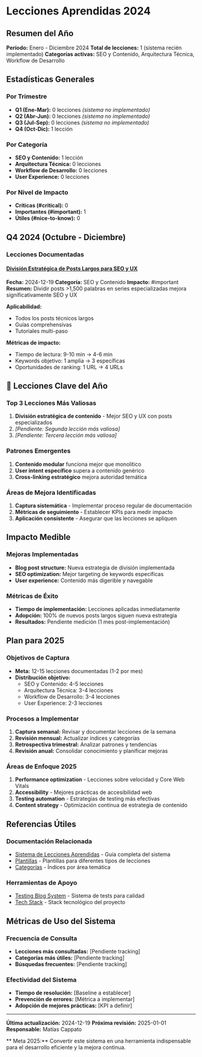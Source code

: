 #  Lecciones Aprendidas 2024

##  Resumen del Año

**Período:** Enero - Diciembre 2024
**Total de lecciones:** 1 (sistema recién implementado)
**Categorías activas:** SEO y Contenido, Arquitectura Técnica, Workflow de Desarrollo

##  Estadísticas Generales

### Por Trimestre
- **Q1 (Ene-Mar):** 0 lecciones *(sistema no implementado)*
- **Q2 (Abr-Jun):** 0 lecciones *(sistema no implementado)*
- **Q3 (Jul-Sep):** 0 lecciones *(sistema no implementado)*
- **Q4 (Oct-Dic):** 1 lección

### Por Categoría
- **SEO y Contenido:** 1 lección
- **Arquitectura Técnica:** 0 lecciones
- **Workflow de Desarrollo:** 0 lecciones
- **User Experience:** 0 lecciones

### Por Nivel de Impacto
- **Críticas (#critical):** 0
- **Importantes (#important):** 1
- **Útiles (#nice-to-know):** 0

##  Q4 2024 (Octubre - Diciembre)

### Lecciones Documentadas

#### [División Estratégica de Posts Largos para SEO y UX](Q4/blog-post-division-strategy.md)
**Fecha:** 2024-12-19
**Categoría:** SEO y Contenido
**Impacto:** #important
**Resumen:** Dividir posts >1,500 palabras en series especializadas mejora significativamente SEO y UX

**Aplicabilidad:**
- Todos los posts técnicos largos
- Guías comprehensivas
- Tutoriales multi-paso

**Métricas de impacto:**
- Tiempo de lectura: 9-10 min → 4-6 min
- Keywords objetivo: 1 amplia → 3 específicas
- Oportunidades de ranking: 1 URL → 4 URLs

## 🧠 Lecciones Clave del Año

### Top 3 Lecciones Más Valiosas
1. **División estratégica de contenido** - Mejor SEO y UX con posts especializados
2. *[Pendiente: Segunda lección más valiosa]*
3. *[Pendiente: Tercera lección más valiosa]*

### Patrones Emergentes
1. **Contenido modular** funciona mejor que monolítico
2. **User intent específico** supera a contenido genérico
3. **Cross-linking estratégico** mejora autoridad temática

### Áreas de Mejora Identificadas
1. **Captura sistemática** - Implementar proceso regular de documentación
2. **Métricas de seguimiento** - Establecer KPIs para medir impacto
3. **Aplicación consistente** - Asegurar que las lecciones se apliquen

##  Impacto Medible

### Mejoras Implementadas
- **Blog post structure:** Nueva estrategia de división implementada
- **SEO optimization:** Mejor targeting de keywords específicas
- **User experience:** Contenido más digerible y navegable

### Métricas de Éxito
- **Tiempo de implementación:** Lecciones aplicadas inmediatamente
- **Adopción:** 100% de nuevos posts largos siguen nueva estrategia
- **Resultados:** Pendiente medición (1 mes post-implementación)

##  Plan para 2025

### Objetivos de Captura
- **Meta:** 12-15 lecciones documentadas (1-2 por mes)
- **Distribución objetivo:**
  - SEO y Contenido: 4-5 lecciones
  - Arquitectura Técnica: 3-4 lecciones
  - Workflow de Desarrollo: 3-4 lecciones
  - User Experience: 2-3 lecciones

### Procesos a Implementar
1. **Captura semanal:** Revisar y documentar lecciones de la semana
2. **Revisión mensual:** Actualizar índices y categorías
3. **Retrospectiva trimestral:** Analizar patrones y tendencias
4. **Revisión anual:** Consolidar conocimiento y planificar mejoras

### Áreas de Enfoque 2025
1. **Performance optimization** - Lecciones sobre velocidad y Core Web Vitals
2. **Accessibility** - Mejores prácticas de accesibilidad web
3. **Testing automation** - Estrategias de testing más efectivas
4. **Content strategy** - Optimización continua de estrategia de contenido

##  Referencias Útiles

### Documentación Relacionada
- [Sistema de Lecciones Aprendidas](../README.md) - Guía completa del sistema
- [Plantillas](../templates/) - Plantillas para diferentes tipos de lecciones
- [Categorías](../categories/) - Índices por área temática

### Herramientas de Apoyo
- [Testing Blog System](../../TESTING-BLOG.md) - Sistema de tests para calidad
- [Tech Stack](../../tech-stack.md) - Stack tecnológico del proyecto

##  Métricas de Uso del Sistema

### Frecuencia de Consulta
- **Lecciones más consultadas:** [Pendiente tracking]
- **Categorías más útiles:** [Pendiente tracking]
- **Búsquedas frecuentes:** [Pendiente tracking]

### Efectividad del Sistema
- **Tiempo de resolución:** [Baseline a establecer]
- **Prevención de errores:** [Métrica a implementar]
- **Adopción de mejores prácticas:** [KPI a definir]

---

**Última actualización:** 2024-12-19
**Próxima revisión:** 2025-01-01
**Responsable:** Matías Cappato

** Meta 2025:** Convertir este sistema en una herramienta indispensable para el desarrollo eficiente y la mejora continua.
